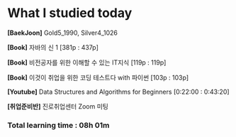 <h1>What I studied today</h1>

<strong>[BaekJoon]</strong> Gold5_1990, Silver4_1026

<strong>[Book]</strong> 자바의 신 1 [381p : 437p]

<strong>[Book]</strong> 비전공자를 위한 이해할 수 있는 IT지식 [119p : 119p]

<strong>[Book]</strong> 이것이 취업을 위한 코딩 테스트다 with 파이썬 [103p : 103p]

<strong>[Youtube]</strong> Data Structures and Algorithms for Beginners [0:22:00 : 0:43:20]

<strong>[취업준비반]</strong> 진로취업센터 Zoom 미팅



<h3>Total learning time : 08h 01m</h3>

